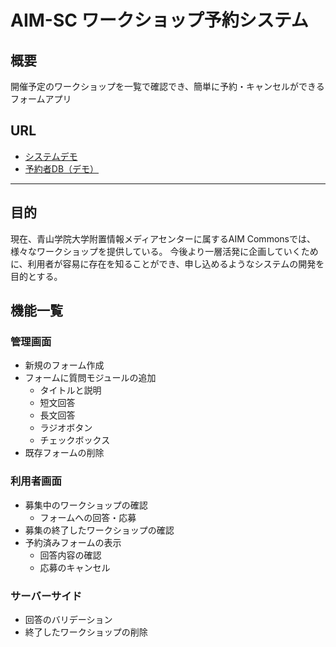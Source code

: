 # AIM-SC ワークショップ予約システム

## 概要
開催予定のワークショップを一覧で確認でき、簡単に予約・キャンセルができるフォームアプリ

## URL
- [システムデモ](https://script.google.com/macros/s/AKfycbyAnBluPHYrX6RY7lADeC0DCnCzBTi4PElMXsmjeBbBttzsVXXY4yYOtpp_tsJGP8to/exec)
- [予約者DB（デモ）](https://docs.google.com/spreadsheets/d/14P-oIABdGodeiXzJ_KCYXiy8z7f30MnzrYaQwuBlq2c/edit?usp=sharing)

------

## 目的
現在、青山学院大学附置情報メディアセンターに属するAIM Commonsでは、様々なワークショップを提供している。
今後より一層活発に企画していくために、利用者が容易に存在を知ることができ、申し込めるようなシステムの開発を目的とする。


## 機能一覧
### 管理画面
- 新規のフォーム作成
- フォームに質問モジュールの追加
    - タイトルと説明
    - 短文回答
    - 長文回答
    - ラジオボタン
    - チェックボックス
- 既存フォームの削除

### 利用者画面
- 募集中のワークショップの確認
    - フォームへの回答・応募
- 募集の終了したワークショップの確認
- 予約済みフォームの表示
    - 回答内容の確認
    - 応募のキャンセル

### サーバーサイド
- 回答のバリデーション
- 終了したワークショップの削除